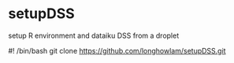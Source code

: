 # setupDSS
setup R environment and dataiku DSS  from a droplet

#! /bin/bash
git clone https://github.com/longhowlam/setupDSS.git
